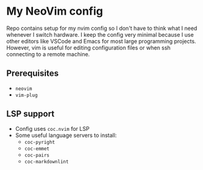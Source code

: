 # My NeoVim config

Repo contains setup for my nvim config so I don't have to think what I need
whenever I switch hardware. I keep the config very minimal because I use other
editors like VSCode and Emacs for most large programming projects. However, vim
is useful for editing configuration files or when ssh connecting to a remote machine.

## Prerequisites

* `neovim`
* `vim-plug`

## LSP support

* Config uses `coc.nvim` for LSP
* Some useful language servers to install:
  * `coc-pyright`
  * `coc-emmet`
  * `coc-pairs`
  * `coc-markdownlint`
